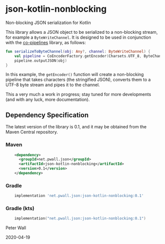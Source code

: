 # json-kotlin-nonblocking

Non-blocking JSON serialization for Kotlin

This library allows a JSON object to be serialized to a non-blocking stream, for example a `ByteWriteChannel`.
It is designed to be used in conjunction with the [co-pipelines](https://github.com/pwall567/co-pipelines.git) library,
as follows:
```kotlin
fun serializeToByteChannel(obj: Any?, channel: ByteWriteChannel) {
    val pipeline = CoEncoderFactory.getEncoder(Charsets.UTF_8, ByteChannelCoAcceptor(channel))
    pipeline.outputJSON(obj)
}
```
In this example, the `getEncoder()` function will create a non-blocking pipeline that takes characters (the stringified
JSON), converts them to a UTF-8 byte stream and pipes it to the channel.

This a very much a work in progress; stay tuned for more developments (and with any luck, more documentation).

## Dependency Specification

The latest version of the library is 0.1, and it may be obtained from the Maven Central repository.

### Maven
```xml
    <dependency>
      <groupId>net.pwall.json</groupId>
      <artifactId>json-kotlin-nonblocking</artifactId>
      <version>0.1</version>
    </dependency>
```
### Gradle
```groovy
    implementation 'net.pwall.json:json-kotlin-nonblocking:0.1'
```
### Gradle (kts)
```kotlin
    implementation("net.pwall.json:json-kotlin-nonblocking:0.1")
```

Peter Wall

2020-04-19
